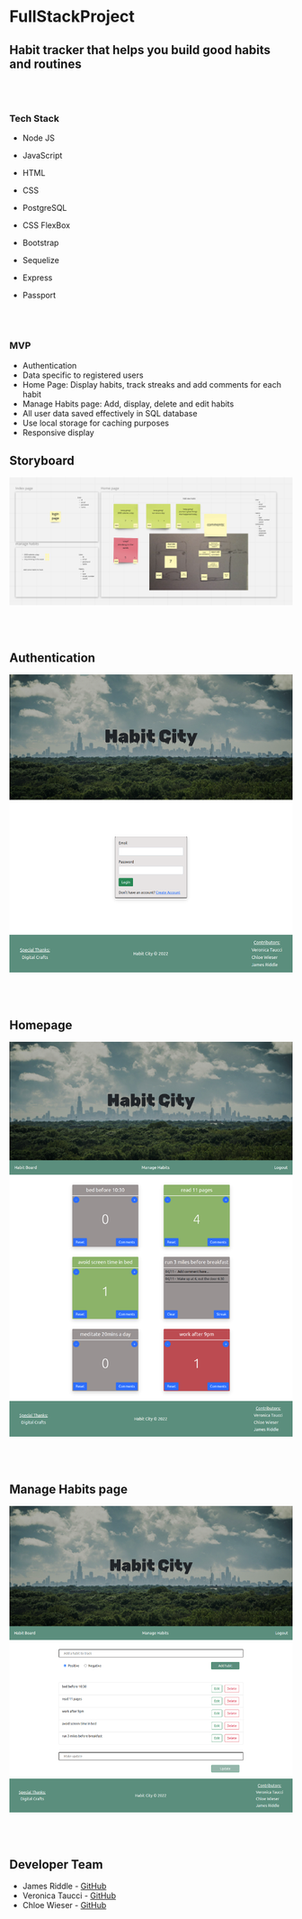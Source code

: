 # FullStackProject

## Habit tracker that helps you build good habits and routines

<br />
<br />

### Tech Stack

- Node JS
- JavaScript
- HTML
- CSS 
- PostgreSQL

- CSS FlexBox
- Bootstrap
- Sequelize
- Express
- Passport

<br />
<br />

### MVP

- Authentication
- Data specific to registered users
- Home Page: Display habits, track streaks and add comments for each habit
- Manage Habits page: Add, display, delete and edit habits
- All user data saved effectively in SQL database
- Use local storage for caching purposes
- Responsive display

## Storyboard

![storyboard](public/images/storyBoard.png)

<br />
<br />

## Authentication

![authentication](public/images/Authentication.png)

<br />
<br />

## Homepage

![desktop](public/images/HomePage.png)

<br />
<br />

## Manage Habits page

![modal](public/images/ManageHabits.png)

<br />
<br />


## Developer Team

- James Riddle - [GitHub](https://github.com/jamescr757/)
- Veronica Taucci - [GitHub](https://github.com/veronicataucci/)
- Chloe Wieser - [GitHub](https://github.com/chloeWieser/)


